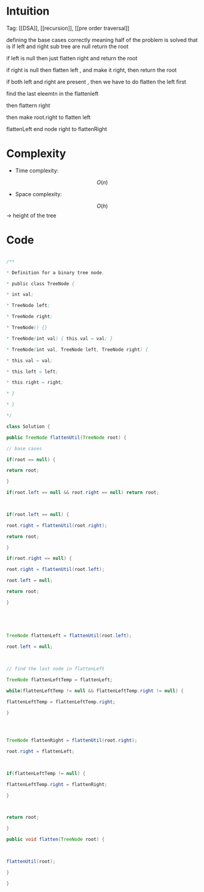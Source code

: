 # Intuition

<!-- Describe your first thoughts on how to solve this problem. -->

Tag: [[DSA]], [[recursion]], [[pre order traversal]]


defining the base cases correctly meaning half of the problem is solved that is if left and right sub tree are null return the root

if left is null then just flatten right and return the root

if right is null then flatten left , and make it right, then return the root

  
  

if both left and right are present , then we have to do flatten the left first

find the last eleemtn in the flattenleft

then flattern right

then make root.right to flatten left

flattenLeft end node right to flattenRight

  
  
  
  

# Complexity

- Time complexity:

<!-- Add your time complexity here, e.g. $$O(n)$$ -->

$$O(n)$$

  

- Space complexity:

<!-- Add your space complexity here, e.g. $$O(n)$$ -->

$$O(h)$$ -> height of the tree

# Code

```java []

/**

* Definition for a binary tree node.

* public class TreeNode {

* int val;

* TreeNode left;

* TreeNode right;

* TreeNode() {}

* TreeNode(int val) { this.val = val; }

* TreeNode(int val, TreeNode left, TreeNode right) {

* this.val = val;

* this.left = left;

* this.right = right;

* }

* }

*/

class Solution {

public TreeNode flattenUtil(TreeNode root) {

// base cases

if(root == null) {

return root;

}

if(root.left == null && root.right == null) return root;

  

if(root.left == null) {

root.right = flattenUtil(root.right);

return root;

}

if(root.right == null) {

root.right = flattenUtil(root.left);

root.left = null;

return root;

}

  
  
  

TreeNode flattenLeft = flattenUtil(root.left);

root.left = null;

  

// find the last node in flattenLeft

TreeNode flattenLeftTemp = flattenLeft;

while(flattenLeftTemp != null && flattenLeftTemp.right != null) {

flattenLeftTemp = flattenLeftTemp.right;

}

  
  

TreeNode flattenRight = flattenUtil(root.right);

root.right = flattenLeft;

  

if(flattenLeftTemp != null) {

flattenLeftTemp.right = flattenRight;

}

  

return root;

}

public void flatten(TreeNode root) {

  

flattenUtil(root);

}

}

```